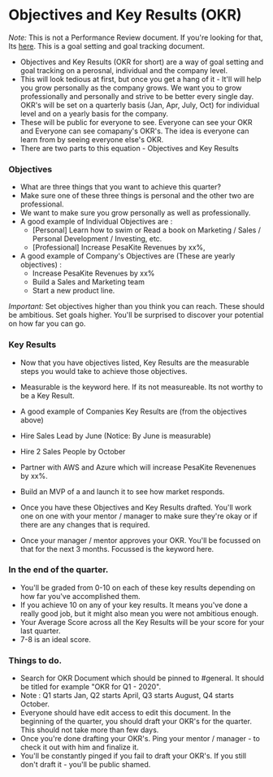 # Objectives and Key Results (OKR)

_Note:_ This is not a Performance Review document. If you're looking for that, Its [here](/people-operations/peformance-review/README.md). This is a goal setting and goal tracking document.

- Objectives and Key Results (OKR for short) are a way of goal setting and goal tracking on a perosnal, individual and the company level.
- This will look tedious at first, but once you get a hang of it - It'll will help you grow personally as the company grows. We want you to grow professionally and personally and strive to be better every single day.
  OKR's will be set on a quarterly basis (Jan, Apr, July, Oct) for individual level and on a yearly basis for the company.
- These will be public for everyone to see. Everyone can see your OKR and Everyone can see comapany's OKR's. The idea is everyone can learn from by seeing everyone else's OKR.
- There are two parts to this equation - Objectives and Key Results

### Objectives

- What are three things that you want to achieve this quarter?
- Make sure one of these three things is personal and the other two are professional.
- We want to make sure you grow personally as well as professionally.
- A good example of Individual Objectives are :
  - [Personal] Learn how to swim or Read a book on Marketing / Sales / Personal Development / Investing, etc.
  - [Professional] Increase PesaKite Revenues by xx%,
- A good example of Company's Objectives are (These are yearly objectives) :
  - Increase PesaKite Revenues by xx%
  - Build a Sales and Marketing team
  - Start a new product line.

_Important:_ Set objectives higher than you think you can reach. These should be ambitious. Set goals higher. You'll be surprised to discover your potential on how far you can go.

### Key Results

- Now that you have objectives listed, Key Results are the measurable steps you would take to achieve those objectives.
- Measurable is the keyword here. If its not measureable. Its not worthy to be a Key Result.
- A good example of Companies Key Results are (from the objectives above)
- Hire Sales Lead by June (Notice: By June is measurable)
- Hire 2 Sales People by October
- Partner with AWS and Azure which will increase PesaKite Revenenues by xx%.
- Build an MVP of a <NewProduct> and launch it to see how market responds.

- Once you have these Objectives and Key Results drafted. You'll work one on one with your mentor / manager to make sure they're okay or if there are any changes that is required.
- Once your manager / mentor approves your OKR. You'll be focussed on that for the next 3 months. Focussed is the keyword here.

### In the end of the quarter.

- You'll be graded from 0-10 on each of these key results depending on how far you've accomplished them.
- If you achieve 10 on any of your key results. It means you've done a really good job, but it might also mean you were not ambitious enough.
- Your Average Score across all the Key Results will be your score for your last quarter.
- 7-8 is an ideal score.

### Things to do.

- Search for OKR Document which should be pinned to #general. It should be titled for example "OKR for Q1 - 2020".
- Note : Q1 starts Jan, Q2 starts April, Q3 starts August, Q4 starts October.
- Everyone should have edit access to edit this document. In the beginning of the quarter, you should draft your OKR's for the quarter. This should not take more than few days.
- Once you're done drafting your OKR's. Ping your mentor / manager - to check it out with him and finalize it.
- You'll be constantly pinged if you fail to draft your OKR's. If you still don't draft it - you'll be public shamed.
